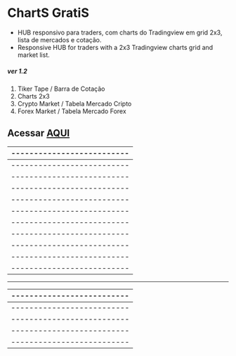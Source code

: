 # ChartS GratiS

* HUB responsivo para traders, com charts do Tradingview em grid 2x3, lista de mercados e cotação.
* Responsive HUB for traders with a 2x3 Tradingview charts grid and market list.

##### ver 1.2
1. Tiker Tape / Barra de Cotação
2. Charts 2x3
3. Crypto Market / Tabela Mercado Cripto
4. Forex Market / Tabela Mercado Forex

## Acessar [AQUI](https://czarnoel.github.io/chartsgratis/)

|--------------------------|
|--------------------------|
|--------------------------|
|--------------------------|
|--------------------------|
|--------------------------|
|--------------------------|
|--------------------------|
|--------------------------|
|--------------------------|
|--------------------------|
|--------------------------|
____________________________
|--------------------------|
|--------------------------|
|--------------------------|
|--------------------------|
|--------------------------|
|--------------------------|


